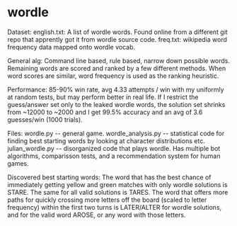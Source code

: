 # wordle

Dataset: english.txt: A list of wordle words. Found online from a different git repo that apprently got it from wordle source code. 
  freq.txt: wikipedia word frequency data mapped onto wordle vocab. 

General alg: Command line based, rule based, narrow down possible words. Remaining words are scored and ranked by a few different methods. When word scores are similar, word frequency is used as the ranking heuristic.

Performance: 85-90% win rate, avg 4.33 attempts / win with my uniformly at random tests, but may perform better in real life. If I restrict the guess/answer set only to the leaked wordle words, the solution set shrinks from ~12000 to ~2000 and I get 99.5% accuracy and an avg of 3.6 guesses/win (1000 trials).


Files: 
  wordle.py -- general game. 
  wordle_analysis.py -- statistical code for finding best starting words by looking at character distributions etc.
  julian_wordle.py -- disorganized code that plays wordle. Has multiple bot algorithms, comparisson tests, and a recommendation system for human games. 
 
Discovered best starting words: The word that has the best chance of immediately getting yellow and green matches with only wordle solutions is STARE. The same for all valid solutions is TARES. The word that offers more paths for quickly crossing more letters off the board (scaled to letter frequency) within the first two turns is LATER/ALTER for wordle solutions, and for the valid word AROSE, or any word with those letters. 
